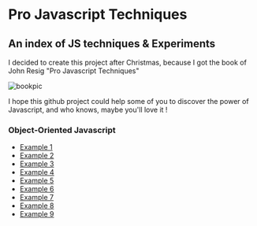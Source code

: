 # Pro Javascript Techniques
## An index of JS techniques & Experiments

I decided to create this project after Christmas, because I got the book of John Resig "Pro Javascript Techniques" 

![bookpic](http://ecx.images-amazon.com/images/I/512Smg0xM9L._SL160_.jpg)

I hope this github project could help some of you to discover the power of Javascript, and who knows, maybe you'll love it !


### Object-Oriented Javascript
+ [Example 1](http://lukyvj.github.io/ProJSTechniques/examples/example_1.html)
+ [Example 2](http://lukyvj.github.io/ProJSTechniques/examples/example_2.html)
+ [Example 3](http://lukyvj.github.io/ProJSTechniques/examples/example_3.html)
+ [Example 4](http://lukyvj.github.io/ProJSTechniques/examples/example_4.html)
+ [Example 5](http://lukyvj.github.io/ProJSTechniques/examples/example_5.html)
+ [Example 6](http://lukyvj.github.io/ProJSTechniques/examples/example_6.html)
+ [Example 7](http://lukyvj.github.io/ProJSTechniques/examples/example_7.html)
+ [Example 8](http://lukyvj.github.io/ProJSTechniques/examples/example_8.html)
+ [Example 9](http://lukyvj.github.io/ProJSTechniques/examples/example_9.html)